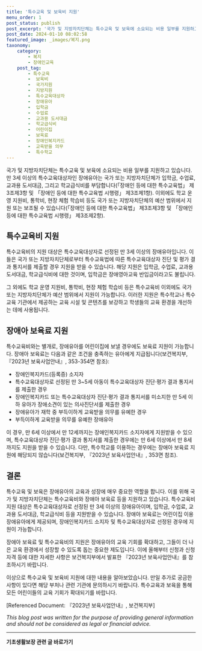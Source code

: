 ```yaml
---
title: '특수교육 및 보육비 지원'
menu_order: 1
post_status: publish
post_excerpt: '국가 및 지방자치단체는 특수교육 및 보육에 소요되는 비용 일부를 지원하고 있습니다. 만 3세 이상의 특수교육대상자인 장애유아는 국가 또는 지방자치단체가 입학금, 수업료, 교과용 도서대금, 그리고 학교급식비를 부담합니다  장애인 등에 대한 특수교육법  제3조제3항 및  장애인 등에 대한 특수교육법 시행령  제3조제1항 . 이외에도 학교 운영 지원비, 통학비, 현장 체험 학습비 등도 국가 또는 지방자치단체의 예산 범위에서 지원 또는 보조될 수 있습니다  장애인 등에 대한 특수교육법  제3조제3항 및  장애인 등에 대한 특수교육법 시행령  제3조제2항 .'
post_date: 2024-01-10 08:02:58
featured_image: _images/복지.png
taxonomy:
    category:
        - 복지
        - 장애인교육
    post_tag:
        - 특수교육
        -  보육비
        -  국가지원
        -  지방지원
        -  특수교육대상자
        -  장애유아
        -  입학금
        -  수업료
        -  교과용 도서대금
        -  학교급식비
        -  어린이집
        -  보육료
        -  장애인복지카드
        -  교육받을 의무
        -  특수학교
---
```



국가 및 지방자치단체는 특수교육 및 보육에 소요되는 비용 일부를 지원하고 있습니다. 만 3세 이상의 특수교육대상자인 장애유아는 국가 또는 지방자치단체가 입학금, 수업료, 교과용 도서대금, 그리고 학교급식비를 부담합니다(「장애인 등에 대한 특수교육법」 제3조제3항 및 「장애인 등에 대한 특수교육법 시행령」 제3조제1항). 이외에도 학교 운영 지원비, 통학비, 현장 체험 학습비 등도 국가 또는 지방자치단체의 예산 범위에서 지원 또는 보조될 수 있습니다(「장애인 등에 대한 특수교육법」 제3조제3항 및 「장애인 등에 대한 특수교육법 시행령」 제3조제2항).

## 특수교육비 지원
특수교육비의 지원 대상은 특수교육대상자로 선정된 만 3세 이상의 장애유아입니다. 이들은 국가 또는 지방자치단체로부터 특수교육법에 따른 특수교육대상자 진단 및 평가 결과 통지서를 제출할 경우 지원을 받을 수 있습니다. 해당 지원은 입학금, 수업료, 교과용 도서대금, 학교급식비에 대한 것이며, 입학금은 장애영아교육 반입금이라고도 불립니다.

그 외에도 학교 운영 지원비, 통학비, 현장 체험 학습비 등은 특수교육비 이외에도 국가 또는 지방자치단체가 예산 범위에서 지원이 가능합니다. 이러한 지원은 특수학교나 특수교육 기관에서 제공하는 교육 시설 및 콘텐츠를 보강하고 학생들의 교육 환경을 개선하는 데에 사용됩니다.

## 장애아 보육료 지원
특수교육비와는 별개로, 장애유아를 어린이집에 보낼 경우에도 보육료 지원이 가능합니다. 장애아 보육료는 다음과 같은 조건을 충족하는 유아에게 지급됩니다(보건복지부, 『2023년 보육사업안내』, 353-354면 참조):
- 장애인복지카드(등록증) 소지자
- 특수교육대상자로 선정된 만 3~5세 아동이 특수교육대상자 진단·평가 결과 통지서를 제출한 경우
- 장애인복지카드 또는 특수교육대상자 진단·평가 결과 통지서를 미소지한 만 5세 이하 유아가 장애소견이 있는 의사진단서를 제출한 경우
- 장애유아가 재학 중 부득이하게 교육받을 의무를 유예한 경우
- 부득이하게 교육받을 의무를 유예한 장애유아

이 경우, 만 6세 이상에서 만 12세까지는 장애인복지카드 소지자에게 지원받을 수 있으며, 특수교육대상자 진단·평가 결과 통지서를 제출한 경우에는 만 6세 이상에서 만 8세까지도 지원을 받을 수 있습니다. 다만, 특수학교를 이용하는 경우에는 장애아 보육료 지원에 해당되지 않습니다(보건복지부, 『2023년 보육사업안내』, 353면 참조).

## 결론
특수교육 및 보육은 장애유아의 교육과 성장에 매우 중요한 역할을 합니다. 이를 위해 국가 및 지방자치단체는 특수교육비와 장애아 보육료 등을 지원하고 있습니다. 특수교육비 지원 대상은 특수교육대상자로 선정된 만 3세 이상의 장애유아이며, 입학금, 수업료, 교과용 도서대금, 학교급식비 등을 지원받을 수 있습니다. 장애아 보육료는 어린이집 이용 장애유아에게 제공되며, 장애인복지카드 소지자 및 특수교육대상자로 선정된 경우에 지원이 가능합니다.

장애아 보육료 및 특수교육비의 지원은 장애유아의 교육 기회를 확대하고, 그들이 더 나은 교육 환경에서 성장할 수 있도록 돕는 중요한 제도입니다. 이에 올해부터 신청과 신청자격 등에 대한 자세한 사항은 보건복지부에서 발표한 『2023년 보육사업안내』를 참조하시기 바랍니다.

이상으로 특수교육 및 보육비 지원에 대한 내용을 알아보았습니다. 만일 추가로 궁금한 사항이 있다면 해당 부처나 관련 기관에 문의하시기 바랍니다. 특수교육과 보육을 통해 모든 어린이들의 교육 기회가 확대되기를 바랍니다.

[Referenced Document: 『2023년 보육사업안내』, 보건복지부]

*This blog post was written for the purpose of providing general information and should not be considered as legal or financial advice.*
<!-- wp:separator -->
<hr class="wp-block-separator has-alpha-channel-opacity"/>
<!-- /wp:separator -->

<!-- wp:group {"backgroundColor":"base","layout":{"type":"constrained"}} -->
<div class="wp-block-group has-base-background-color has-background"><!-- wp:paragraph {"align":"center","fontSize":"medium"} -->
<p class="has-text-align-center has-large-font-size"><strong>기초생활보장 관련 글 바로가기</strong></p>
<!-- /wp:paragraph -->


<!-- wp:latest-posts
{"categories":[{"id":15506,"count":19,"description":"","link":"https://uknowlaw.com/category/%ea%b8%b0%ec%b4%88%ec%83%9d%ed%99%9c%eb%b3%b4%ec%9e%a5/","name":"기초생활보장","slug":"기초생활보장","taxonomy":"category","parent":0,"meta":[],"_links":{"self":[{"href":"https://uknowlaw.com/wp-json/wp/v2/categories/15506"}],"collection":[{"href":"https://uknowlaw.com/wp-json/wp/v2/categories"}],"about":[{"href":"https://uknowlaw.com/wp-json/wp/v2/taxonomies/category"}],"wp:post_type":[{"href":"https://uknowlaw.com/wp-json/wp/v2/posts?categories=15506"}],"curies":[{"name":"wp","href":"https://api.w.org/{rel}","templated":true}]}}],"postsToShow":100,"excerptLength":28,"postLayout":"grid","columns":2,"featuredImageAlign":"left","featuredImageSizeSlug":"large","fontSize":"small"} /--></div>
<!-- /wp:group -->